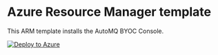 # Azure Resource Manager template

This ARM template installs the AutoMQ BYOC Console.

[![Deploy to Azure](https://aka.ms/deploytoazurebutton)](https://portal.azure.com/#create/Microsoft.Template/uri/https%3A%2F%2Fraw.githubusercontent.com%2FAutoMQ%2Fautomq-labs%2Frefs%2Fheads%2Fmain%2Fcloudservice-setup%2Fazure%2Farm%2Fmain.json/uiFormDefinitionUri/https%3A%2F%2Fraw.githubusercontent.com%2FAutoMQ%2Fautomq-labs%2Frefs%2Fheads%2Fmain%2Fcloudservice-setup%2Fazure%2Farm%2FuiFormDefinition.json)
